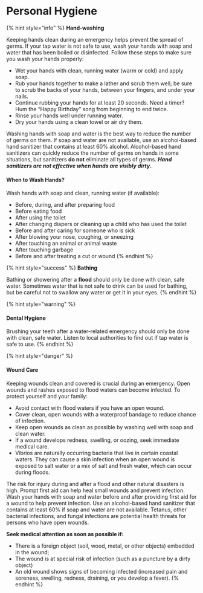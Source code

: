 # Personal Hygiene

{% hint style="info" %}
**Hand-washing**

 Keeping hands clean during an emergency helps prevent the spread of germs. If your tap water is not safe to use, wash your hands with soap and water that has been boiled or disinfected. Follow these steps to make sure you wash your hands properly:

* Wet your hands with clean, running water \(warm or cold\) and apply soap.
* Rub your hands together to make a lather and scrub them well; be sure to scrub the backs of your hands, between your fingers, and under your nails.
* Continue rubbing your hands for at least 20 seconds. Need a timer? Hum the “Happy Birthday” song from beginning to end twice.
* Rinse your hands well under running water.
* Dry your hands using a clean towel or air dry them.

Washing hands with soap and water is the best way to reduce the number of germs on them. If soap and water are not available, use an alcohol-based hand sanitizer that contains at least 60% alcohol. Alcohol-based hand sanitizers can quickly reduce the number of germs on hands in some situations, but sanitizers **do not** eliminate all types of germs. _**Hand sanitizers are not effective when hands are visibly dirty**_**.**

#### When to Wash Hands?

 Wash hands with soap and clean, running water \(if available\):

* Before, during, and after preparing food
* Before eating food
* After using the toilet
* After changing diapers or cleaning up a child who has used the toilet
* Before and after caring for someone who is sick
* After blowing your nose, coughing, or sneezing
* After touching an animal or animal waste
* After touching garbage
* Before and after treating a cut or wound
{% endhint %}

{% hint style="success" %}
**Bathing**

 Bathing or showering after a **flood** should only be done with clean, safe water. Sometimes water that is not safe to drink can be used for bathing, but be careful not to swallow any water or get it in your eyes.
{% endhint %}

{% hint style="warning" %}
#### Dental Hygiene

Brushing your teeth after a water-related emergency should only be done with clean, safe water. Listen to local authorities to find out if tap water is safe to use.
{% endhint %}

{% hint style="danger" %}
#### Wound Care

Keeping wounds clean and covered is crucial during an emergency. Open wounds and rashes exposed to flood waters can become infected. To protect yourself and your family:

* Avoid contact with flood waters if you have an open wound.
* Cover clean, open wounds with a waterproof bandage to reduce chance of infection.
* Keep open wounds as clean as possible by washing well with soap and clean water.
* If a wound develops redness, swelling, or oozing, seek immediate medical care.
* Vibrios are naturally occurring bacteria that live in certain coastal waters. They can cause a skin infection when an open wound is exposed to salt water or a mix of salt and fresh water, which can occur during floods.

 The risk for injury during and after a flood and other natural disasters is high. Prompt first aid can help heal small wounds and prevent infection. Wash your hands with soap and water before and after providing first aid for a wound to help prevent infection. Use an alcohol-based hand sanitizer that contains at least 60% if soap and water are not available. Tetanus, other bacterial infections, and fungal infections are potential health threats for persons who have open wounds.

 **Seek medical attention as soon as possible if:**

* There is a foreign object \(soil, wood, metal, or other objects\) embedded in the wound;
* The wound is at special risk of infection \(such as a puncture by a dirty object\)
* An old wound shows signs of becoming infected \(increased pain and soreness, swelling, redness, draining, or you develop a fever\).
{% endhint %}

